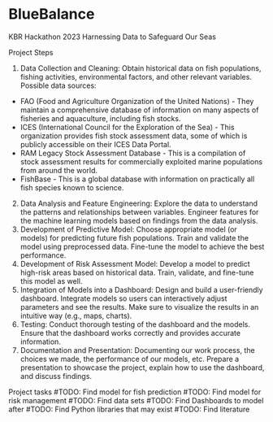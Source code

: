 # BlueBalance
KBR Hackathon 2023
Harnessing Data to Safeguard Our Seas

Project Steps

1. Data Collection and Cleaning:
Obtain historical data on fish populations, fishing activities, environmental factors, and other relevant variables.
Possible data sources:
*	FAO (Food and Agriculture Organization of the United Nations) - They maintain a comprehensive database of information on many aspects of fisheries and aquaculture, including fish stocks.
*	ICES (International Council for the Exploration of the Sea) - This organization provides fish stock assessment data, some of which is publicly accessible on their ICES Data Portal.
*	RAM Legacy Stock Assessment Database - This is a compilation of stock assessment results for commercially exploited marine populations from around the world. 
*	FishBase - This is a global database with information on practically all fish species known to science.
2. Data Analysis and Feature Engineering:
Explore the data to understand the patterns and relationships between variables.
Engineer features for the machine learning models based on findings from the data analysis.
3. Development of Predictive Model:
Choose appropriate model (or models) for predicting future fish populations.
Train and validate the model using preprocessed data.
Fine-tune the model to achieve the best performance.
4. Development of Risk Assessment Model:
Develop a model to predict high-risk areas based on historical data.
Train, validate, and fine-tune this model as well.
5. Integration of Models into a Dashboard:
Design and build a user-friendly dashboard.
Integrate models so users can interactively adjust parameters and see the results.
Make sure to visualize the results in an intuitive way (e.g., maps, charts).
6. Testing:
Conduct thorough testing of the dashboard and the models.
Ensure that the dashboard works correctly and provides accurate information.
7. Documentation and Presentation:
Documenting our work process, the choices we made, the performance of our models, etc.
Prepare a presentation to showcase the project, explain how to use the dashboard, and discuss findings.

Project tasks
#TODO: Find model for fish prediction
#TODO: Find model for risk management
#TODO: Find data sets
#TODO: Find Dashboards to model after
#TODO: Find Python libraries that may exist
#TODO: Find literature
